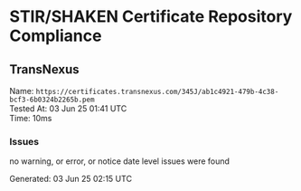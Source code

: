 # STIR/SHAKEN Certificate Repository Compliance

## TransNexus

Name: `https://certificates.transnexus.com/345J/ab1c4921-479b-4c38-bcf3-6b0324b2265b.pem`\
Tested At: 03 Jun 25 01:41 UTC\
Time: 10ms

### Issues

no warning, or error, or notice date level issues were found

Generated: 03 Jun 25 02:15 UTC
